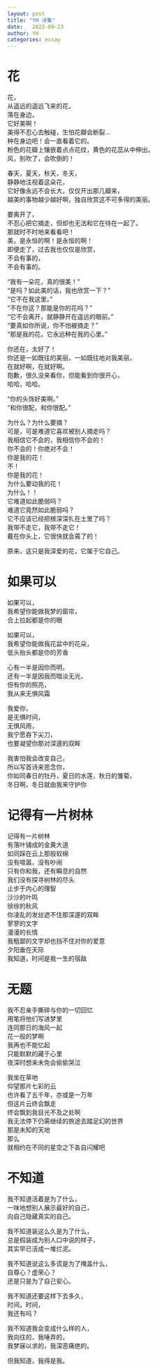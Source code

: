 ```yaml
---
layout: post
title: "YH 诗集"
date:   2022-09-23
author: YH
categories: essay
---
```


# 花

花，  
从遥远的遥远飞来的花，  
落在身边，  
它好美啊！  
美得不忍心去触碰，生怕花瓣会断裂...  
种在身边吧！会一直看着它的。  
粉色的花瓣上镶嵌着点点花纹，黄色的花蕊从中伸出。  
风，别吹了，会吹倒的！

春天，夏天，秋天，冬天，  
静静地注视着这朵花，  
它好像永远不会长大，仅仅开出那几瓣来，  
越美的事物越少越好啊，独自欣赏这不可多得的美丽。

要离开了，  
不忍心把它摘走，但却也无法和它在待在一起了。  
那就时不时地来看看吧！  
美，是永恒的啊！是永恒的啊！  
即便走了，过去我也仅仅是欣赏，  
不会有事的，  
不会有事的。

“我有一朵花，真的很美！”  
“是吗？如此美的话，我也欣赏一下？”  
“它不在我这里。”  
“不在你这？那能是你的花吗？”  
“它不会离开，就静静开在遥远的眼前。”  
“要真如你所说，你不怕被摘走？”  
“那是我的花，它永远种在我的心里。”

你还在，太好了！  
你还是一如既往的美丽，一如既往地对我美丽，  
在就好啊，在就好啊。  
抱歉，很久没来看你，但能看到你很开心，  
哈哈，哈哈。

“你的头饰好美啊。”  
“和你很配，和你很配。”

为什么？为什么要摘？  
可是，可是难道它喜欢被别人摘走吗？  
我相信它不会的，我相信你不会的！  
你不会的！你绝对不会！  
你是我的花！  
不！  
你是我的花！  
为什么要动我的花！  
为什么！！  
它难道如此脆弱吗？  
难道它竟然如此脆弱吗？  
它不应该已经把根深深扎在土里了吗？  
我带不走它，我带不走它！  
戴在你头上，它很快就会蔫了的！

原来，这只是我深爱的花，它属于它自己。

# 如果可以 

如果可以，  
我希望你能做我梦的窗帘，  
合上拉起都是你的眼

如果可以，  
我希望你能做我花盆中的花朵，  
低头抬头都是你的芳香

心有一半是因你而明，  
还有一半是因我而暗淡无光，  
但有你的照亮，  
我从来无惧风霜

我爱你，  
是无惧时间，  
无惧风雨，  
我宁愿吞下尖刀，  
也要凝望你那对深邃的双眸

我害怕我会改变自己，  
所以写首诗来思念你，  
你如同春日的牡丹，夏日的水莲，秋日的雏菊，  
冬日啊，冬日就由我来守护你

# 记得有一片树林

记得有一片树林  
有落叶铺成的金黄大道  
如同踩在云上那般软绵  
没有喧嚣，没有吵闹  
只有你和我，还有瞬息的自然  
我们没有探寻树林的尽头  
止步于内心的理智  
沙沙的叶鸣  
徐徐的秋风  
你凌乱的发丝遮不住那深邃的双眸  
寥寥的文字  
漫漫的长情  
我粗鄙的文字却也挡不住对你的爱意  
夕阳垂在天际  
我知道，时间是我一生的宿敌  

# 无题

我不忍亲手撕碎与你的一切回忆  
用笔将他们写进梦里  
连同那日的海风一起  
花一般的梦啊  
我再也不能忆起  
只能默默的藏于心里  
夜深时想来未免会偷偷哭泣  

我坐在草地  
仰望那片七彩的云  
也许看了五千年，亦或是一万年  
但这片云终会飘走  
终会飘到我目光不及之处啊  
我无法停下仍需继续的旅途去踏足幻的世界  
那是未知的天地  
那么  
就相约在不同的星空之下各自闪耀吧  

# 不知道

我不知道活着是为了什么，  
一味地想别人展示最好的自己，  
向自己隐藏真实的自己。

我不知道装这么久是为了什么，  
总是假装成为别人口中说的样子，  
其实早已活成一堆烂泥。

我不知道说这么多谎是为了掩盖什么，  
自尊心？虚荣心？  
还是只是为了自己安心。

我不知道还要这样下去多久，  
时间，时间，  
我还有吗？

我不知道我会变成什么样的人，  
我向往的，我唾弃的，  
我梦寐以求的，我深恶痛绝的。

但我知道，我得是我。